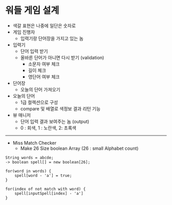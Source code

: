 # 워들 게임 설계

- 색갈 표현은 나중에 일단은 숫자로
- 게임 진행자
    - 입력기랑 단어장을 가지고 있는 놈
- 입력기
    - 단어 입력 받기
    - 올바른 단어가 아니면 다시 받기 (validation)
        - 소문자 여부 체크
        - 길이 체크
        - 영단어 여부 체크
- 단어장
    - 오늘의 단어 가져오기
- 오늘의 단어
  - 1급 컬렉션으로 구성
  - compare 및 배열로 색정보 결과 리턴 기능
- 뷰 매니저
  - 단어 입력 결과 보여주는 놈 (output)
  - 0 : 회색, 1 : 노란색, 2: 초록색
---
- Miss Match Checker
  - Make 26 Size boolean Array (26 : small Alphabet count)

```
String words = abcde;  
-> boolean spell[] = new boolean[26];

for(word in words) {
    spell[word - 'a'] = true;
}

for(index of not match with word) {
    spell[inputSpell[index] - 'a'] 
}
```



